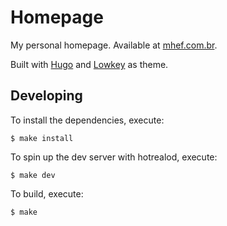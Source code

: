 # Homepage

My personal homepage. Available at [mhef.com.br](https://mhef.com.br).

Built with [Hugo](https://gohugo.io/) and [Lowkey](https://github.com/nixentric/Lowkey-Hugo-Theme) as theme.

## Developing

To install the dependencies, execute:
 ```console
$ make install
 ```

To spin up the dev server with hotrealod, execute:
 ```console
$ make dev
 ```

To build, execute:
 ```console
$ make
 ```

